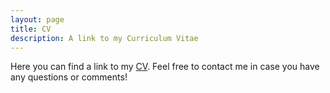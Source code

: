 ```yaml
---
layout: page
title: CV
description: A link to my Curriculum Vitae
---
```


<p>Here you can find a link to my <a href="https://www.dropbox.com/s/m8zolrq3muv2fhi/cv_torres.pdf?dl=0" target="_blank">CV</a>. Feel free to contact me in case you have any questions or comments!</p>

